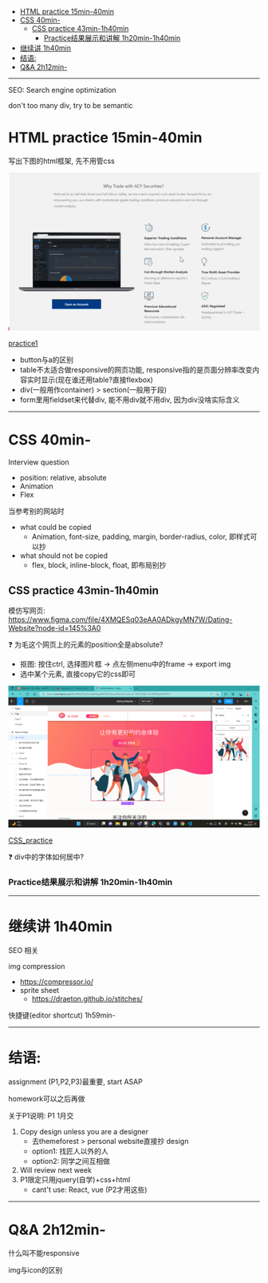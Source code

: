 - [HTML practice 15min-40min](#html-practice-15min-40min)
- [CSS 40min-](#css-40min-)
  - [CSS practice 43min-1h40min](#css-practice-43min-1h40min)
    - [Practice结果展示和讲解 1h20min-1h40min](#practice结果展示和讲解-1h20min-1h40min)
- [继续讲 1h40min](#继续讲-1h40min)
- [结语:](#结语)
- [Q\&A 2h12min-](#qa-2h12min-)


---

SEO: Search engine optimization

don't too many div, try to be semantic

# HTML practice 15min-40min

写出下图的html框架, 先不用管css

![](../Src_md/html_prac.png)

[practice1](./index.html)

+ button与a的区别
+ table不太适合做responsive的网页功能, responsive指的是页面分辨率改变内容实时显示(现在谁还用table?直接flexbox)
+ div(一般用作container) > section(一般用于段)
+ form里用fieldset来代替div, 能不用div就不用div, 因为div没啥实际含义

---

# CSS 40min-

Interview question
+ position: relative, absolute
+ Animation
+ Flex

当参考别的网站时
+ what could be copied
  + Animation, font-size, padding, margin, border-radius, color, 即样式可以抄
+ what should not be copied
  + flex, block, inline-block, float, 即布局别抄

## CSS practice 43min-1h40min


模仿写网页:
https://www.figma.com/file/4XMQESq03eAA0ADkgyMN7W/Dating-Website?node-id=145%3A0

:question: 为毛这个网页上的元素的position全是absolute?

+ 抠图: 按住ctrl, 选择图片框 -> 点左侧menu中的frame -> export img
+ 选中某个元素, 直接copy它的css即可

![](../Src_md/pick_img.png)

[CSS_practice](./index2.html)

:question: div中的字体如何居中?

### Practice结果展示和讲解 1h20min-1h40min


---

# 继续讲 1h40min
SEO 相关

img compression
+ https://compressor.io/
+ sprite sheet
  + https://draeton.github.io/stitches/


快捷键(editor shortcut) 1h59min-

---

# 结语:
assignment (P1,P2,P3)最重要, start ASAP

homework可以之后再做

关于P1说明: P1 1月交
1. Copy design unless you are a designer
   + 去themeforest > personal website直接抄 design
   + option1: 找匠人以外的人
   + option2: 同学之间互相做
2. Will review next week
3. P1限定只用jquery(自学)+css+html
   + cant't use: React, vue (P2才用这些)

---

# Q&A 2h12min-

什么叫不能responsive

img与icon的区别



